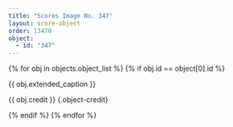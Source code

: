```yaml
---
title: "Scores Image No. 347"
layout: score-object
order: 13470
object:
  - id: "347"
---
```


{% for obj in objects.object_list %}
{% if obj.id == object[0].id %}

{{ obj.extended_caption }}

{{ obj.credit }} {.object-credit}

{% endif %}
{% endfor %}
